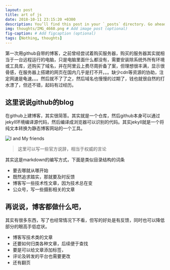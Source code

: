 ```yaml
---
layout: post
title: art of js
date: 2018-10-11 23:15:20 +0300
description: You’ll find this post in your `_posts` directory. Go ahead and edit it and re-build the site to see your changes. # Add post description (optional)
img: thoughts/IMG_4660.png # Add image post (optional)
fig-caption: # Add figcaption (optional)
tags: [Nothing, thoughts]
---
```

第一次用github自带的博客，之前曾经尝试着购买服务器，购买的服务器其实就相当于一台远程运行的电脑，只是电脑里面什么都没有，需要安装除系统外所有环境或工具库，还购买了域名，并在阿里云上费尽周折备了案，但理想很丰满，显示很骨感，在服务器上搭建的网页在国内几乎是打不开。。。缺少cdn等资源的协助，注定网速是龟速。。。然后就不了了之，然后域名也慢慢的过期了，钱也就很自然的打水漂了，但还不错，起码有过经历。

## 这里说说github的blog
在github上建博客，其实很简答。其实就是一个仓库，然后github本身可以通过jekyll环境编译源代码，然后编译成浏览器可以识别的代码。其实jekyll就是一个将纯文本转换为静态博客网站的一个工具。

![I and My friends]({{site.baseurl}}/assets/img/we-in-rest.jpg)


>这里可以写一些官方说辞，相当于权威的言论

其实这是markdown的编写方式，下面是类似目录结构的词条

* 要去哪就从哪开始
* 既然追求踏实，那就要及时反馈
* 博客写一些技术性文章，因为技术总在变
* 公众号，写一些摄影相关的文章

## 再说说，博客都做什么吧，
其实有很多东西，写了也经常情况下不看，但写的好处是有反馈，同时也可以降低部分的眼高手低症状。
* 博客写技术类的文章
* 还要如何归类各种文章，后续便于查找
* 要是可以给文章添加标签，
* 评论及转发的平台也需要更改
* 还有翻页
